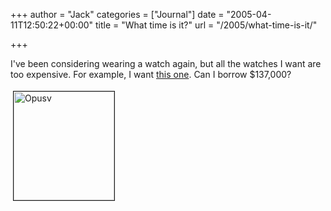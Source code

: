+++
author = "Jack"
categories = ["Journal"]
date = "2005-04-11T12:50:22+00:00"
title = "What time is it?"
url = "/2005/what-time-is-it/"

+++

I've been considering wearing a watch again, but all the watches I want are too expensive. For example, I want [this one][1]. Can I borrow $137,000?

<img src="/images/blog//opusv.jpg" height="174" width="161" border="1" hspace="4" vspace="4" alt="Opusv" />

 [1]: http://www.opus5.ch/